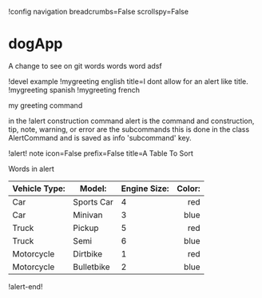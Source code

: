 !config navigation breadcrumbs=False scrollspy=False

# dogApp
A change to see on git
words words word
adsf

!devel example
!mygreeting english title=I dont allow for an alert like title.
!mygreeting spanish
!mygreeting french

my greeting command





in the !alert construction command  alert is the command and construction, tip, note, warning, or error are the subcommands
this is done in the class AlertCommand  and is saved as info 'subcommand' key. 




!alert! note icon=False prefix=False title=A Table To Sort

Words in alert

| Vehicle Type: | Model: | Engine Size: | Color: |
|:- | - | - | -: |
| Car | Sports Car | 4 | red | 
| Car | Minivan | 3 | blue | 
| Truck | Pickup | 5 | red | 
| Truck | Semi | 6 | blue | 
| Motorcycle | Dirtbike | 1 | red | 
| Motorcycle | Bulletbike | 2 | blue | 



!alert-end!
